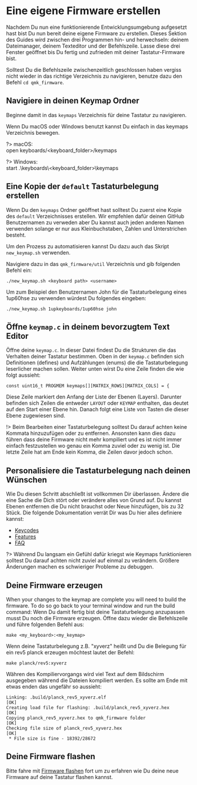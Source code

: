 # Eine eigene Firmware erstellen 

Nachdem Du nun eine funktionierende Entwicklungsumgebung aufgesetzt hast bist Du nun bereit deine eigene Firmware zu erstellen. Dieses Sektion des Guides wird zwischen drei Programmen hin- und herwechseln: deinem Dateimanager, deinem Texteditor und der Befehlszeile. Lasse diese drei Fenster geöffnet bis Du fertig und zufrieden mit deiner Tastatur-Firmware bist.

Solltest Du die Befehlszeile zwischenzeitlich geschlossen haben vergiss nicht wieder in das richtige Verzeichnis zu navigieren, benutze dazu den Befehl `cd qmk_firmware`.

## Navigiere in deinen Keymap Ordner

Beginne damit in das `keymaps` Verzeichnis für deine Tastatur zu navigieren.

Wenn Du macOS oder Windows benutzt kannst Du einfach in das keymaps Verzeichnis bewegen.

?> macOS:<br>
    open keyboards/<keyboard_folder>/keymaps

?> Windows:<br>
    start .\\keyboards\\<keyboard_folder>\\keymaps

## Eine Kopie der `default`  Tastaturbelegung erstellen

Wenn Du den `keymaps` Ordner geöffnet hast solltest Du zuerst eine Kopie des `default` Verzeichnisses erstellen. Wir empfehlen dafür deinen GitHub Benutzernamen zu verweden aber Du kannst auch jeden anderen Namen verwenden solange er nur aus Kleinbuchstaben, Zahlen und Unterstrichen besteht.

Um den Prozess zu automatisieren kannst Du dazu auch das Skript `new_keymap.sh` verwenden.

Navigiere dazu in das `qmk_firmware/util` Verzeichnis und gib folgenden Befehl ein:

```
./new_keymap.sh <keyboard path> <username>
```

Um zum Beispiel den Benutzernamen John für die Tastaturbelegung eines 1up60hse zu verwenden würdest Du folgendes eingeben:

```
./new_keymap.sh 1upkeyboards/1up60hse john
```

## Öffne `keymap.c` in deinem bevorzugtem Text Editor

Öffne deine `keymap.c`. In dieser Datei findest Du die Strukturen die das Verhalten deiner Tastatur bestimmen. Oben in der `keymap.c` befinden sich Definitionen (defines) und Aufzählungen (enums) die die Tastaturbelegung leserlicher machen sollen. Weiter unten wirst Du eine Zeile finden die wie folgt aussieht:

    const uint16_t PROGMEM keymaps[][MATRIX_ROWS][MATRIX_COLS] = {

Diese Zeile markiert den Anfang der Liste der Ebenen (Layers). Darunter befinden sich Zeilen die entweder `LAYOUT` oder `KEYMAP` enthalten, das deutet auf den Start einer Ebene hin. Danach folgt eine Liste von Tasten die dieser Ebene zugewiesen sind.

!> Beim Bearbeiten einer Tastaturbelegung solltest Du darauf achten keine Kommata hinzuzufügen oder zu entfernen. Ansonsten kann dies dazu führen dass deine Firmware nicht mehr kompiliert und es ist nicht immer einfach festzustellen wo genau ein Komma zuviel oder zu wenig ist. Die letzte Zeile hat am Ende kein Komma, die Zeilen davor jedoch schon.

## Personalisiere die Tastaturbelegung nach deinen Wünschen

Wie Du diesen Schritt abschließt ist vollkommen Dir überlassen. Ändere die eine Sache die Dich stört oder verändere alles von Grund auf. Du kannst Ebenen entfernen die Du nicht brauchst oder Neue hinzufügen, bis zu 32 Stück. Die folgende Dokumentation verrät Dir was Du hier alles definiere kannst: 

* [Keycodes](de/keycodes.md)
* [Features](de/features.md)
* [FAQ](de/faq.md)

?> Während Du langsam ein Gefühl dafür kriegst wie Keymaps funktionieren solltest Du darauf achten nicht zuviel auf einmal zu verändern. Größere Änderungen machen es schwieriger Probleme zu debuggen.

## Deine Firmware erzeugen

When your changes to the keymap are complete you will need to build the firmware. To do so go back to your terminal window and run the build command:
Wenn Du damit fertig bist deine Tastaturbelegung anzupassen musst Du noch die Firmware erzeugen. Öffne dazu wieder die Befehlszeile und führe folgenden Befehl aus:

    make <my_keyboard>:<my_keymap>

Wenn deine Tastaturbelegung z.B. "xyverz" heißt und Du die Belegung für ein rev5 planck erzeugen möchtest lautet der Befehl:

    make planck/rev5:xyverz

Währen des Kompiliervorgangs wird viel Text auf dem Bildschirm ausgegeben während die Dateien kompiliert werden. Es sollte am Ende mit etwas enden das ungefähr so aussieht:

```
Linking: .build/planck_rev5_xyverz.elf                                                              [OK]
Creating load file for flashing: .build/planck_rev5_xyverz.hex                                      [OK]
Copying planck_rev5_xyverz.hex to qmk_firmware folder                                               [OK]
Checking file size of planck_rev5_xyverz.hex                                                        [OK]
 * File size is fine - 18392/28672
```

## Deine Firmware flashen
Bitte fahre mit [Firmware flashen](de/newbs_flashing.md) fort um zu erfahren wie Du deine neue Firmware auf deine Tastatur flashen kannst.
